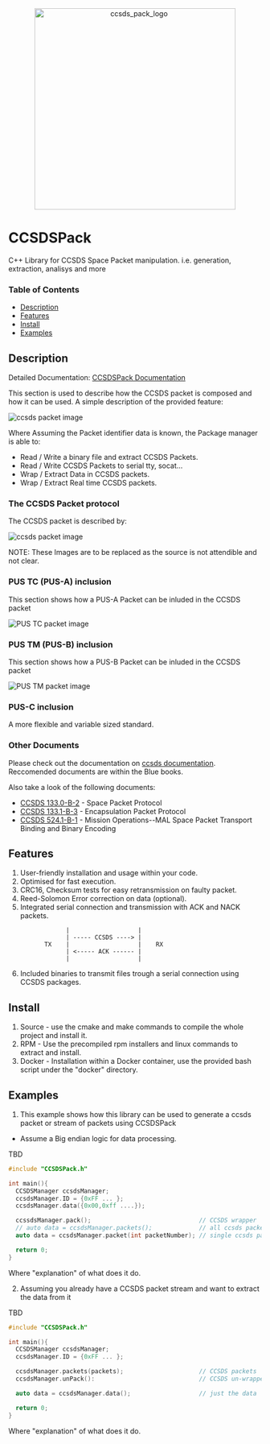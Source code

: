 
<div style="text-align: center;">
    <img alt="ccsds_pack_logo" src="docs/imgs/Logo.png" width="400" />
</div>

# CCSDSPack
C++ Library for CCSDS Space Packet manipulation. i.e. generation, extraction, analisys and more


### Table of Contents
 - [Description](#Description)
 - [Features](#Features)
 - [Install](#Install)
 - [Examples](#Examples)

## Description
Detailed Documentation: [CCSDSPack Documentation](docs/README.md) 

This section is used to describe how the CCSDS packet is composed and how it can be used.
A simple description of the provided feature:

![ccsds packet image](docs/imgs/Packet_management.png)

Where Assuming the Packet identifier data is known, the Package manager is able to: 
* Read / Write a binary file and extract CCSDS Packets.
* Read / Write CCSDS Packets to serial tty, socat...
* Wrap / Extract Data in CCSDS packets.
* Wrap / Extract Real time CCSDS packets.

### The CCSDS Packet protocol
The CCSDS packet is described by:

![ccsds packet image](docs/imgs/ccsdsPacket.png)


NOTE: These Images are to be replaced as the source is not attendible and not clear.
### PUS TC (PUS-A) inclusion
This section shows how a PUS-A Packet can be inluded in the CCSDS packet

![PUS TC packet image](docs/imgs/PUS_TC.png)


### PUS TM (PUS-B) inclusion
This section shows how a PUS-B Packet can be inluded in the CCSDS packet

![PUS TM packet image](docs/imgs/PUS_TM.png)


###  PUS-C inclusion
A more flexible and variable sized standard.

### Other Documents
Please check out the documentation on [ccsds documentation](https://public.ccsds.org/Publications/default.aspx). Reccomended documents are within the Blue books.

Also take a look of the following documents:

* [CCSDS 133.0-B-2](https://public.ccsds.org/Pubs/133x0b2e2.pdf) - Space Packet Protocol
* [CCSDS 133.1-B-3](https://public.ccsds.org/Pubs/133x1b3e1.pdf) - Encapsulation Packet Protocol
* [CCSDS 524.1-B-1](https://public.ccsds.org/Pubs/524x1b1.pdf) - Mission Operations--MAL Space Packet Transport Binding and Binary Encoding


## Features
1) User-friendly installation and usage within your code.
2) Optimised for fast execution.
3) CRC16, Checksum tests for easy retransmission on faulty packet.
4) Reed-Solomon Error correction on data (optional).
5) Integrated serial connection and transmission with ACK and NACK packets.
```
                |                   |     
                | ----- CCSDS ----> |     
          TX    |                   |    RX    
                | <----- ACK ------ |     
                |                   |     
```
6) Included binaries to transmit files trough a serial connection using CCSDS packages.

## Install
1) Source - use the cmake and make commands to compile the whole project and install it.
2) RPM    - Use the precompiled rpm installers and linux commands to extract and install.
3) Docker - Installation within a Docker container, use the provided bash script under the "docker" directory.

## Examples
1) This example shows how this library can be used to generate a ccsds packet or stream of packets using CCSDSPack
* Assume a Big endian logic for data processing.

TBD
```c++
#include "CCSDSPack.h"

int main(){
  CCSDSManager ccsdsManager;
  ccsdsManager.ID = {0xFF ... };
  ccsdsManager.data({0x00,0xff ....});

  ccssdsManager.pack();                              // CCSDS wrapper
  // auto data = ccsdsManager.packets();             // all ccsds packets appendedd.
  auto data = ccsdsManager.packet(int packetNumber); // single ccsds packet specified.

  return 0;
}
```
Where "explanation" of what does it do.

2) Assuming you already have a CCSDS packet stream and want to extract the data from it

TBD
```c++
#include "CCSDSPack.h"

int main(){
  CCSDSManager ccsdsManager;
  ccsdsManager.ID = {0xFF ... };

  ccsdsManager.packets(packets);                     // CCSDS packets
  ccsdsManager.unPack():                             // CCSDS un-wrapper

  auto data = ccsdsManager.data();                   // just the data

  return 0;
}
```
Where "explanation" of what does it do.
